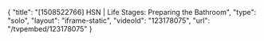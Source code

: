 {
    "title": "[1508522766] HSN | Life Stages: Preparing the Bathroom",
    "type": "solo",
    "layout": "iframe-static",
    "videoId": "123178075",
    "url": "\/tvpembed\/123178075"
}